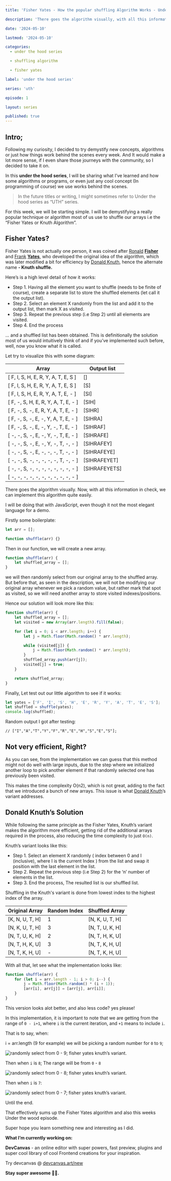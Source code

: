 ```yaml
---
title: 'Fisher Yates - How the popular shuffling Algorithm Works - Under The Hood'

description: 'There goes the algorithm visually, with all this information in check, we can implement this algorithm quite easily. I will be doing that with JavaScript, even though it not the most elegant language for a demo.'

date: '2024-05-10'

lastmod: '2024-05-10'

categories:
  - under the hood series

  - shuffling algorithm

  - fisher yates

label: 'under the hood series'

series: 'uth'

episode: 1

layout: series

published: true
---
```


## Intro;

Following my curiosity, I decided to try demystify new concepts, algorithms or just how things work behind the scenes every week. And It would make a lot more sense, if I even share those journeys with the community, so I decided to take it on.

In this **under the hood series**, I will be sharing what I’ve learned and how some algorithms or programs, or even just any cool concept (In programming of course) we use works behind the scenes.

> In the future titles or writing, I might sometimes refer to Under the hood series as “UTH” series.

For this week, we will be starting simple. I will be demystifying a really popular technique or algorithm most of us use to shuffle our arrays i.e the “Fisher Yates or Knuth Algorithm”.

## Fisher Yates?

Fisher Yates is not actually one person, it was coined after [Ronald](https://en.wikipedia.org/wiki/Ronald_Fisher) [**Fisher**](https://en.wikipedia.org/wiki/Ronald_Fisher) and [Frank](https://en.wikipedia.org/wiki/Frank_Yates) [**Yates**](https://en.wikipedia.org/wiki/Frank_Yates), who developed the original idea of the algorithm, which was later modified a bit for efficiency by [Donald Knuth](https://en.wikipedia.org/wiki/Donald_Knuth), hence the alternate name **- Knuth shuffle.**

Here’s is a high level detail of how it works:

- Step 1. Having all the element you want to shuffle (needs to be finite of course), create a separate list to store the shuffled elements (let call it the output list).
- Step 2. Select an element X randomly from the list and add it to the output list, then mark X as visited.
- Step 3. Repeat the previous step (i.e Step 2) until all elements are visited.
- Step 4. End the process

… and a shuffled list has been obtained. This is definitionally the solution most of us would intuitively think of and if you’ve implemented such before, well, now you know what it is called.

Let try to visualize this with some diagram:

| Array                               | Output list   |
| ----------------------------------- | ------------- |
| [ F, I, S, H, E, R, Y, A, T, E, S ] | []            |
| [ F, I, S, H, E, R, Y, A, T, E, S ] | [S]           |
| [ F, I, S, H, E, R, Y, A, T, E, - ] | [SI]          |
| [ F, -, S, H, E, R, Y, A, T, E, - ] | [SIH]         |
| [ F, -, S, -, E, R, Y, A, T, E, - ] | [SIHR]        |
| [ F, -, S, -, E, -, Y, A, T, E, - ] | [SIHRA]       |
| [ F, -, S, -, E, -, Y, -, T, E, - ] | [SIHRAF]      |
| [ -, -, S, -, E, -, Y, -, T, E, - ] | [SIHRAFE]     |
| [ -, -, S, -, E, -, Y, -, T, -, - ] | [SIHRAFEY]    |
| [ -, -, S, -, E, -, -, -, T, -, - ] | [SIHRAFEYE]   |
| [ -, -, S, -, -, -, -, -, T, -, - ] | [SIHRAFEYET]  |
| [ -, -, S, -, -, -, -, -, -, -, - ] | [SIHRAFEYETS] |
| [ -, -, -, -, -, -, -, -, -, -, - ] |               |

There goes the algorithm visually. Now, with all this information in check, we can implement this algorithm quite easily.

I will be doing that with JavaScript, even though it not the most elegant language for a demo.

Firstly some boilerplate:

```js
let arr = [];

function shuffle(arr) {}
```

Then in our function, we will create a new array.

```js
function shuffle(arr) {
	let shuffled_array = [];
}
```

we will then randomly select from our original array to the shuffled array. But before that, as seen in the description, we will not be modifying our original array whenever we pick a random value, but rather mark that spot as visited, so we will need another array to store visited indexes/positions.

Hence our solution will look more like this:

```js
function shuffle(arr) {
	let shuffled_array = [];
	let visited = new Array(arr.length).fill(false);

	for (let i = 0; i < arr.length; i++) {
		let j = Math.floor(Math.random() * arr.length);

		while (visited[j]) {
			j = Math.floor(Math.random() * arr.length);
		}
		shuffled_array.push(arr[j]);
		visited[j] = true;
	}

	return shuffled_array;
}
```

Finally, Let test out our little algorithm to see if it works:

```js
let yates = ['F', 'I', 'S', 'H', 'E', 'R', 'Y', 'A', 'T', 'E', 'S'];
let shuffled = shuffle(yates);
console.log(shuffled);
```

Random output I got after testing:

```txt
// ["I","A","T","Y","F","R","E","H","S","E","S"];
```

## Not very efficient, Right?

As you can see, from the implementation we can guess that this method might not do well with large inputs, due to the step where we initialized another loop to pick another element if that randomly selected one has previously been visited.

This makes the time complexity O(n2), which is not great, adding to the fact that we introduced a bunch of new arrays. This issue is what [Donald Knuth](https://en.wikipedia.org/wiki/Donald_Knuth)’s variant addresses.

## Donald Knuth’s Solution

While following the same principle as the Fisher Yates, Knuth’s variant makes the algorithm more efficient, getting rid of the additional arrays required in the process, also reducing the time complexity to just `O(n)`.

Knuth’s variant looks like this:

- Step 1. Select an element X randomly ( index between 0 and I (inclusive), where I is the current Index ) from the list and swap it position with the last element in the list.
- Step 2. Repeat the previous step (i.e Step 2) for the ‘n’ number of elements in the list.
- Step 3. End the process, The resulted list is our shuffled list.

Shuffling in the Knuth's variant is done from lowest index to the highest index of the array.

| Original Array  | Random Index | Shuffled Array  |
| --------------- | ------------ | --------------- |
| [K, N, U, T, H] | 1            | [N, K, U, T, H] |
| [N, K, U, T, H] | 3            | [N, T, U, K, H] |
| [N, T, U, K, H] | 2            | [N, T, H, K, U] |
| [N, T, H, K, U] | 3            | [N, T, K, H, U] |
| [N, T, K, H, U] | -            | [N, T, K, H, U] |

With all that, let see what the implementation looks like:

```js
function shuffle(arr) {
	for (let i = arr.length - 1; i > 0; i--) {
		j = Math.floor(Math.random() * (i + 1));
		[arr[i], arr[j]] = [arr[j], arr[i]];
	}
}
```

This version looks alot better, and also less code? yes please!

In this implementation, it is important to note that we are getting from the range of `0 - i+1`, where `i` is the current iteration, and `+1` means to include `i`.

That is to say, when:

i = arr.length (9 for example)
we will be picking a random number for `0` to `9`;

![randomly select from 0 - 9; fisher yates knuth’s variant.](https://paper-attachments.dropboxusercontent.com/s_03F60933FA393E3D4E7330BB1E2EFE2A8F83B9B12C58C30595B17EBEB06CAB9D_1715323296339_Copy+of+Getting+Started+with+DynamoDB.png)

Then when `i` is `8`;
The range will be from `0` - `8`

![randomly select from 0 - 8; fisher yates knuth’s variant.](https://paper-attachments.dropboxusercontent.com/s_03F60933FA393E3D4E7330BB1E2EFE2A8F83B9B12C58C30595B17EBEB06CAB9D_1715193262861_3.png)

Then when `i` is `7`:

![randomly select from 0 - 7; fisher yates knuth’s variant.](https://paper-attachments.dropboxusercontent.com/s_03F60933FA393E3D4E7330BB1E2EFE2A8F83B9B12C58C30595B17EBEB06CAB9D_1715193268921_4.png)

Until the end.

That effectively sums up the Fisher Yates algorithm and also this weeks Under the wood episode.

Super hope you learn something new and interesting as I did.

**What I’m currently working on:**

**DevCanvas** - an online editor with super powers, fast preview, plugins and super cool library of cool Frontend creations for your inspiration.

Try devcanvas @ [devcanvas.art/new](https://devcanvas.art/new)

**Stay super awesome 🫶🏾.**
